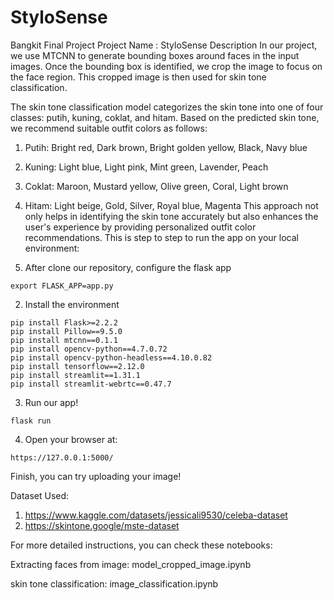 # StyloSense
Bangkit Final Project
Project Name : StyloSense
Description
In our project, we use MTCNN to generate bounding boxes around faces in the input images. Once the bounding box is identified, we crop the image to focus on the face region. This cropped image is then used for skin tone classification.

The skin tone classification model categorizes the skin tone into one of four classes: putih, kuning, coklat, and hitam. Based on the predicted skin tone, we recommend suitable outfit colors as follows:

1. Putih: Bright red, Dark brown, Bright golden yellow, Black, Navy blue
2. Kuning: Light blue, Light pink, Mint green, Lavender, Peach
3. Coklat: Maroon, Mustard yellow, Olive green, Coral, Light brown
4. Hitam: Light beige, Gold, Silver, Royal blue, Magenta
This approach not only helps in identifying the skin tone accurately but also enhances the user's experience by providing personalized outfit color recommendations.
This is step to step to run the app on your local environment:

1. After clone our repository, configure the flask app 
```
export FLASK_APP=app.py
```

2. Install the environment
```
pip install Flask>=2.2.2
pip install Pillow==9.5.0
pip install mtcnn==0.1.1
pip install opencv-python==4.7.0.72
pip install opencv-python-headless==4.10.0.82
pip install tensorflow==2.12.0
pip install streamlit==1.31.1
pip install streamlit-webrtc==0.47.7

```

3. Run our app!
```
flask run
```

4. Open your browser at:
```
https://127.0.0.1:5000/
```

Finish, you can try uploading your image!

Dataset Used: 
1. https://www.kaggle.com/datasets/jessicali9530/celeba-dataset
2. https://skintone.google/mste-dataset

   
For more detailed instructions, you can check these notebooks:

Extracting faces from image: model_cropped_image.ipynb

skin tone classification: image_classification.ipynb
